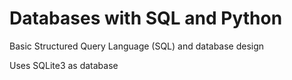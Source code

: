 # Databases with SQL and Python

Basic Structured Query Language (SQL) and database design

Uses SQLite3 as database
